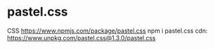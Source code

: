 # pastel.css
CSS 
https://www.npmjs.com/package/pastel.css
npm i pastel.css
cdn: https://www.unpkg.com/pastel.css@1.3.0/pastel.css

